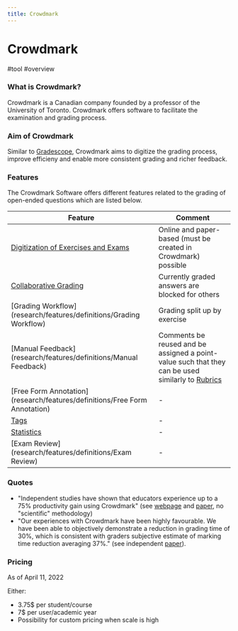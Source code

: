 ```yaml
---
title: Crowdmark
---
```


# Crowdmark

#tool #overview

### What is Crowdmark?

Crowdmark is a Canadian company founded by a professor of the University of Toronto. Crowdmark offers software to facilitate the examination and grading process.

### Aim of Crowdmark

Similar to [Gradescope](research/tools/Gradescope), Crowdmark aims to digitize the grading process, improve efficieny and enable more consistent grading and richer feedback.

### Features

The Crowdmark Software offers different features related to the grading of open-ended questions which are listed below.

| Feature                                                                              | Comment                                                                                                                                   |
| ------------------------------------------------------------------------------------ | ----------------------------------------------------------------------------------------------------------------------------------------- |
| [Digitization of Exercises and Exams](research/features/definitions/Digitization.md) | Online and paper-based (must be created in Crowdmark) possible                                                                            |
| [Collaborative Grading](research/features/definitions/Collaboration.md)              | Currently graded answers are blocked for others                                                                                           |
| [Grading Workflow](research/features/definitions/Grading Workflow)                   | Grading split up by exercise                                                                                                              |
| [Manual Feedback](research/features/definitions/Manual Feedback)                     | Comments be reused and be assigned a point-value such that they can be used similarly to [Rubrics](research/features/definitions/Rubrics) |
| [Free Form Annotation](research/features/definitions/Free Form Annotation)           | -                                                                                                                                         |
| [Tags](research/features/definitions/Tags)                                           | -                                                                                                                                         |
| [Statistics](research/features/definitions/Statistics)                               | -                                                                                                                                         |
| [Exam Review](research/features/definitions/Exam Review)                             | -                                                                                                                                         |

### Quotes

- "Independent studies have shown that educators experience up to a 75% productivity gain using Crowdmark" (see [webpage](https://crowdmark.com/higher-ed/) and [paper](research/tools/documents/Crowdmark-2014.pdf), no "scientific" methodology)
- "Our experiences with Crowdmark have been highly favourable. We have been able to objectively demonstrate a reduction in grading time of 30%, which is consistent with graders subjective estimate of marking time reduction averaging 37%." (see independent [paper](research/tools/documents/Ostafichuk-Jaeger-2016.pdf)).

### Pricing

As of April 11, 2022

Either:

- 3.75$ per student/course
- 7$ per user/academic year
- Possibility for custom pricing when scale is high
